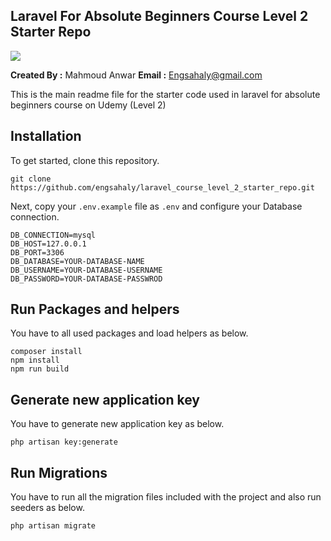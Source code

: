 ## Laravel For Absolute Beginners Course Level 2 Starter Repo

<img src="https://img-c.udemycdn.com/course/750x422/5896146_26e7_2.jpg">

**Created By :** Mahmoud Anwar
**Email :** Engsahaly@gmail.com

This is the main readme file for the starter code used in laravel for absolute beginners course on Udemy (Level 2)

## Installation

To get started, clone this repository.

```
git clone https://github.com/engsahaly/laravel_course_level_2_starter_repo.git
```

Next, copy your `.env.example` file as `.env` and configure your Database connection.

```
DB_CONNECTION=mysql
DB_HOST=127.0.0.1
DB_PORT=3306
DB_DATABASE=YOUR-DATABASE-NAME
DB_USERNAME=YOUR-DATABASE-USERNAME
DB_PASSWORD=YOUR-DATABASE-PASSWROD
```

## Run Packages and helpers

You have to all used packages and load helpers as below.

```
composer install
npm install
npm run build
```

## Generate new application key

You have to generate new application key as below.

```
php artisan key:generate
```

## Run Migrations

You have to run all the migration files included with the project and also run seeders as below.

```
php artisan migrate
```
